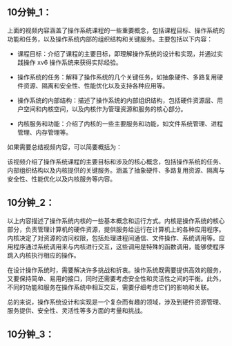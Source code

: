 ## 10分钟_1：
上面的视频内容涵盖了操作系统课程的一些重要概念，包括课程目标、操作系统的功能和任务，以及操作系统内部的组织结构和关键服务。主要包括以下内容：

- 课程目标：介绍了课程的主要目标，即理解操作系统的设计和实现，并通过实践操作 xv6 操作系统来获得实际经验。

- 操作系统的任务：解释了操作系统的几个关键任务，如抽象硬件、多路复用硬件资源、隔离和安全性、性能优化以及支持各种应用等。

- 操作系统的内部结构：描述了操作系统的内部组织结构，包括硬件资源层、用户空间和内核空间，以及内核作为管理资源和服务的核心部分。

- 内核服务和功能：介绍了内核的一些主要服务和功能，如文件系统管理、进程管理、内存管理等。

如果需要总结视频内容，可以简要概括为：

该视频介绍了操作系统课程的主要目标和涉及的核心概念，包括操作系统的任务、内部组织结构以及内核提供的关键服务。涵盖了抽象硬件、多路复用资源、隔离与安全性、性能优化以及内核服务等内容。

## 10分钟_2：
以上内容描述了操作系统内核的一些基本概念和运行方式。内核是操作系统的核心部分，负责管理计算机的硬件资源，提供服务给运行在计算机上的各种应用程序。内核决定了对资源的访问权限，包括处理进程间通信、文件操作、系统调用等。应用程序通过系统调用来与内核进行交互，这些调用是特殊的函数调用，能够使程序跳入内核执行相应的操作。

在设计操作系统时，需要解决许多挑战和折衷。操作系统既需要提供高效的服务，又要保持简单、易用的接口，同时还需要考虑安全性和灵活性之间的平衡。此外，不同的功能和服务在操作系统中相互交互，需要仔细考虑它们的影响和关联。

总的来说，操作系统设计和实现是一个复杂而有趣的领域，涉及到硬件资源管理、服务提供、安全性、灵活性等多方面的考量和挑战。

## 10分钟_3：
